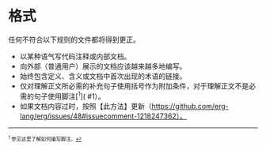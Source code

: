 # 格式

任何不符合以下规则的文件都将得到更正。

* 以某种语气写代码注释或内部文档。
* 向外部（普通用户）展示的文档应该越来越多地编写。
* 始终包含定义、含义或文档中首次出现的术语的链接。
* 仅对理解正文所必需的补充句子使用括号作为附加条件，对于理解正文不是必需的句子使用脚注[<sup id="f1">1</sup>]( #1）。
* 如果文档内容过时，按照【此方法】更新（https://github.com/erg-lang/erg/issues/48#issuecomment-1218247362）。

---

<span id="1" style="font-size:x-small"><sup>1</sup> 参见这里了解如何编写脚注。[↩](#f1)</span>